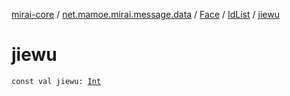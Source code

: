 [mirai-core](../../../index.md) / [net.mamoe.mirai.message.data](../../index.md) / [Face](../index.md) / [IdList](index.md) / [jiewu](./jiewu.md)

# jiewu

`const val jiewu: `[`Int`](https://kotlinlang.org/api/latest/jvm/stdlib/kotlin/-int/index.html)